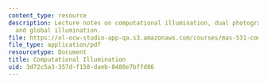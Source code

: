 ```yaml
---
content_type: resource
description: Lecture notes on computational illumination, dual photography, and direct
  and global illumination.
file: https://ol-ocw-studio-app-qa.s3.amazonaws.com/courses/mas-531-computational-camera-and-photography-fall-2009/3d72c5a3357df158daeb8488e7bffd86_MITMAS_531F09_lec04_notes.pdf
file_type: application/pdf
resourcetype: Document
title: Computational Illumination
uid: 3d72c5a3-357d-f158-daeb-8488e7bffd86
---
```

